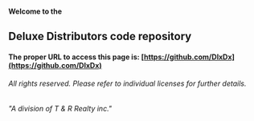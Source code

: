 #### Welcome to the
## Deluxe Distributors code repository
#### The proper URL to access this page is: [https://github.com/DlxDx](https://github.com/DlxDx)
###### All rights reserved. Please refer to individual licenses for further details.
###### "A division of T & R Realty inc." 




<!--

**Here are some ideas to get you started:**

🙋‍♀️ A short introduction - what is your organization all about?
🌈 Contribution guidelines - how can the community get involved?
👩‍💻 Useful resources - where can the community find your docs? Is there anything else the community should know?
🍿 Fun facts - what does your team eat for breakfast?
🧙 Remember, you can do mighty things with the power of [Markdown](https://docs.github.com/github/writing-on-github/getting-started-with-writing-and-formatting-on-github/basic-writing-and-formatting-syntax)
-->

